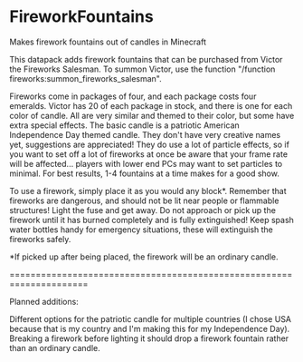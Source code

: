 # FireworkFountains
Makes firework fountains out of candles in Minecraft

This datapack adds firework fountains that can be purchased from Victor the Fireworks Salesman. To summon Victor, use the function "/function fireworks:summon_fireworks_salesman".

Fireworks come in packages of four, and each package costs four emeralds. Victor has 20 of each package in stock, and there is one for each color of candle. All are very similar and themed to their color, but some have extra special effects. The basic candle is a patriotic American Independence Day themed candle. They don't have very creative names yet, suggestions are appreciated! They do use a lot of particle effects, so if you want to set off a lot of fireworks at once be aware that your frame rate will be affected... players with lower end PCs may want to set particles to minimal. For best results, 1-4 fountains at a time makes for a good show.

To use a firework, simply place it as you would any block*. Remember that fireworks are dangerous, and should not be lit near people or flammable structures! Light the fuse and get away. Do not approach or pick up the firework until it has burned completely and is fully extinguished! Keep spash water bottles handy for emergency situations, these will extinguish the fireworks safely.

\*If picked up after being placed, the firework will be an ordinary candle.

=====================================================================

Planned additions:

Different options for the patriotic candle for multiple countries (I chose USA because that is my country and I'm making this for my Independence Day).
Breaking a firework before lighting it should drop a firework fountain rather than an ordinary candle.
